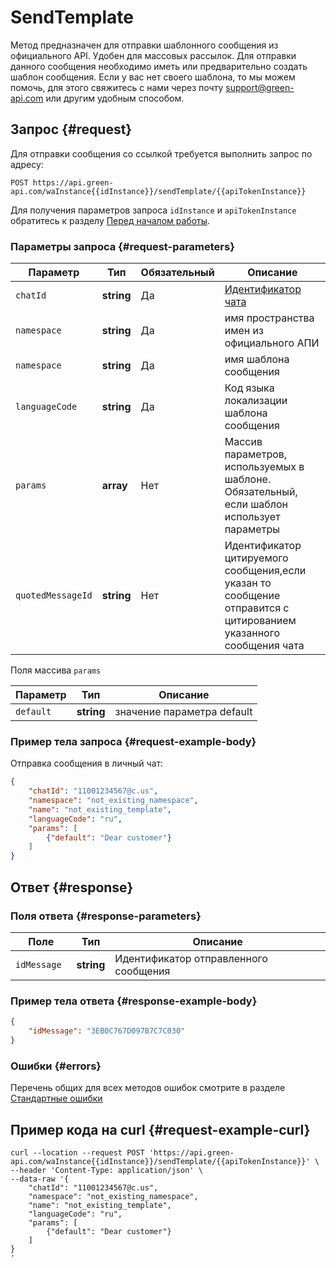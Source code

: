 # SendTemplate

Метод предназначен для отправки шаблонного сообщения из официального API. Удобен для массовых рассылок. Для отправки данного сообщения необходимо иметь или предварительно создать шаблон сообщения. Если у вас нет своего шаблона, то мы можем помочь, для этого свяжитесь с нами через почту support@green-api.com или другим удобным способом.

## Запрос {#request}

Для отправки сообщения со ссылкой требуется выполнить запрос по адресу:
```
POST https://api.green-api.com/waInstance{{idInstance}}/sendTemplate/{{apiTokenInstance}}
```

Для получения параметров запроса `idInstance` и `apiTokenInstance` обратитесь к разделу [Перед началом работы](../../before-start.md#parameters).

### Параметры запроса {#request-parameters}

Параметр | Тип | Обязательный | Описание
----- | ----- | ----- | -----
`chatId` | **string** | Да | [Идентификатор чата](../chat-id.md)
`namespace` | **string** | Да | имя пространства имен из официального АПИ
`namespace` | **string** | Да | имя шаблона сообщения
`languageCode` | **string** | Да | Код языка локализации шаблона сообщения
`params` | **array** | Нет | Массив параметров, используемых в шаблоне. Обязательный, если шаблон использует параметры
`quotedMessageId` | **string** | Нет | Идентификатор цитируемого сообщения,если указан то сообщение отправится с цитированием указанного сообщения чата

Поля массива `params`

Параметр | Тип | Описание
----- | ----- | -----
`default` | **string** | значение параметра default


### Пример тела запроса {#request-example-body}

Отправка сообщения в личный чат:
```json
{
    "chatId": "11001234567@c.us",
    "namespace": "not_existing_namespace",
    "name": "not_existing_template",
    "languageCode": "ru",
    "params": [
        {"default": "Dear customer"}
    ]
}

```

## Ответ {#response}

### Поля ответа {#response-parameters}

Поле | Тип |  Описание
----- | ----- | -----
`idMessage ` | **string** | Идентификатор отправленного сообщения 

### Пример тела ответа {#response-example-body}

```json
{
    "idMessage": "3EB0C767D097B7C7C030"
}
```

### Ошибки {#errors}

Перечень общих для всех методов ошибок смотрите в разделе [Стандартные ошибки](../common-errors.md)

## Пример кода на curl  {#request-example-curl}

```
curl --location --request POST 'https://api.green-api.com/waInstance{{idInstance}}/sendTemplate/{{apiTokenInstance}}' \
--header 'Content-Type: application/json' \
--data-raw '{
    "chatId": "11001234567@c.us",
    "namespace": "not_existing_namespace",
    "name": "not_existing_template",
    "languageCode": "ru",
    "params": [
        {"default": "Dear customer"}
    ]
}
'
```
